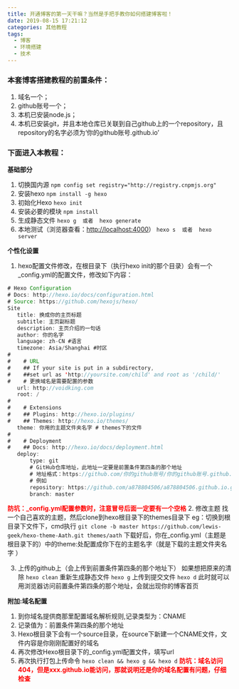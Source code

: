 ```yaml
---
title: 开通博客的第一天干嘛？当然是手把手教你如何搭建博客啦！
date: 2019-08-15 17:21:12
categories: 其他教程
tags: 
  - 博客
  - 环境搭建
  - 技术
---
```

### 本套博客搭建教程的前置条件：
1. 域名一个；
2. github账号一个；
3. 本机已安装node.js；
4. 本机已安装git，并且本地仓库已关联到自己github上的一个repository，且repository的名字必须为‘你的github账号.github.io’

### 下面进入本教程：
**基础部分**
1. 切换国内源  `npm config set registry="http://registry.cnpmjs.org"`
2. 安装hexo  `npm install -g hexo`
3. 初始化Hexo  `hexo init  `
4. 安装必要的模块  `npm install `
5. 生成静态文件  `hexo g  或者  hexo generate `
6. 本地测试（浏览器查看：<http://localhost:4000>）  `hexo s  或者  hexo server`

**个性化设置**
1. hexo配置文件修改，在根目录下（执行hexo init的那个目录）会有一个_config.yml的配置文件，修改如下内容：
```java
# Hexo Configuration
# Docs: http://hexo.io/docs/configuration.html
# Source: https://github.com/hexojs/hexo/
Site
   title: 换成你的主页标题
   subtitle: 主页副标题
   description: 主页介绍的一句话
   author: 你的名字
   language: zh-CN #语言
   timezone: Asia/Shanghai #时区
#
#    # URL
#    ## If your site is put in a subdirectory,
#    ##set url as 'http://yoursite.com/child' and root as '/child/'
#    # 更换域名是需要配置的参数
   url: http://voidking.com
   root: /
#
#    # Extensions
#    ## Plugins: http://hexo.io/plugins/
#    ## Themes: http://hexo.io/themes/
   theme: 你用的主题文件夹名字 # themes下的文件
#
#    # Deployment
#    ## Docs: http://hexo.io/docs/deployment.html
   deploy:
       type: git
       # GitHub仓库地址，此地址一定要是前置条件第四条的那个地址
       # 地址格式：https://github.com/你的github账号/你的github账号.github.io.git
       # 例如
       repository: https://github.com/a878804506/a878804506.github.io.git
       branch: master
```
**<font color=red>防坑：_config.yml配置参数时，注意冒号后面一定要有一个空格</font>**
2. 修改主题
找一个自己喜欢的主题，然后clone到hexo根目录下的themes目录下
eg：切换到根目录下文件下，cmd执行
`git clone -b master https://github.com/lewis-geek/hexo-theme-Aath.git themes/aath`
下载好后，你在_config.yml（主题是根目录下的）中的theme:处配置成你下在的主题名字（就是下载的主题文件夹名字 ）
        
3. 上传的github上（会上传到前置条件第四条的那个地址下）
如果想把原来的清除 `hexo clean`
重新生成静态文件 `hexo g`
上传到提交文件 `hexo d`
此时就可以用浏览器访问前置条件第四条的那个地址，会就出现你的博客首页
        
**附加:域名配置**
1. 到你域名提供商那里配置域名解析规则,记录类型为：CNAME
2. 记录值为：前置条件第四条的那个地址
3. Hexo根目录下会有一个source目录，在source下新建一个CNAME文件，文件内容是你刚刚配置好的域名
4. 再次修改Hexo根目录下的_config.yml配置文件，填写url
5. 再次执行打包上传命令 `hexo clean && hexo g && hexo d`
**<font color=red>防坑：域名访问404，但是xxx.github.io能访问，那就说明还是你的域名配置有问题，仔细检查</font>**